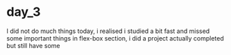 # day_3
I did not do much things today, i realised i studied a bit fast and missed some important things in flex-box section, i did  a project actually completed but still have some
